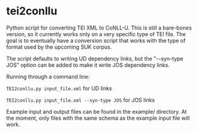 # tei2conllu

Python script for converting TEI XML to CoNLL-U. This is still a bare-bones version, so it currently works only on a very specific type of TEI file. The goal is to eventually have a conversion script that works with the type of format used by the upcoming SUK corpus.

The script defaults to writing UD dependency links, but the "--syn-type JOS" option can be added to make it write JOS dependency links.

Running through a command line:

`TEI2conllu.py input_file.xml` for UD links

`TEI2conllu.py input_file.xml --syn-type JOS` for JOS links

Example input and output files can be found in the example/ directory. At the moment, only files with the same schema as the example input file will work.
